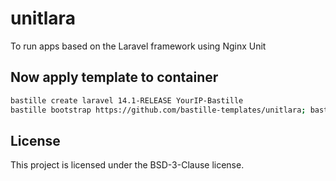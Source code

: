 # unitlara
To run apps based on the Laravel framework using Nginx Unit

## Now apply template to container
```sh
bastille create laravel 14.1-RELEASE YourIP-Bastille
bastille bootstrap https://github.com/bastille-templates/unitlara; bastille template laravel bastille-templates/unitlara
```
## License
This project is licensed under the BSD-3-Clause license.